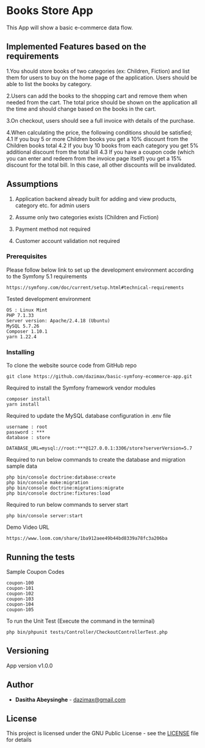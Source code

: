 # Books Store App

This App will show a basic e-commerce data flow.

## Implemented Features based on the requirements

1.You should store books of two categories (ex: Children, Fiction) and list them for users to buy on the home page of the application. Users should be able to list the books by category.

2.Users can add the books to the shopping cart and remove them when needed from the cart. The total price should be shown on the application all the time and should change based on the books in the cart.

3.On checkout, users should see a full invoice with details of the purchase.

4.When calculating the price, the following conditions should be satisfied;
4.1 If you buy 5 or more Children books you get a 10% discount from the Children books total
4.2 If you buy 10 books from each category you get 5% additional discount from the total bill
4.3 If you have a coupon code (which you can enter and redeem from the invoice page itself) you get a 15% discount for the total bill. In this case, all other discounts will be invalidated.

## Assumptions

1. Application backend already built for adding and view products, category etc. for admin users

2. Assume only two categories exists (Children and Fiction)

3. Payment method not required

4. Customer account validation not required

### Prerequisites

Please follow below link to set up the development environment according to the Symfony 5.1 requirements
```
https://symfony.com/doc/current/setup.html#technical-requirements
```
Tested development environment
```
OS : Linux Mint
PHP 7.1.33
Server version: Apache/2.4.18 (Ubuntu)
MySQL 5.7.26
Composer 1.10.1
yarn 1.22.4
```

### Installing

To clone the website source code from GitHub repo
```
git clone https://github.com/dazimax/basic-symfony-ecommerce-app.git
```

Required to install the Symfony framework vendor modules
```
composer install
yarn install
```

Required to update the MySQL database configuration in .env file
```
username : root
password : ***
database : store

DATABASE_URL=mysql://root:***@127.0.0.1:3306/store?serverVersion=5.7
```

Required to run below commands to create the database and migration sample data
```
php bin/console doctrine:database:create
php bin/console make:migration
php bin/console doctrine:migrations:migrate
php bin/console doctrine:fixtures:load
```

Required to run below commands to server start
```
php bin/console server:start
```

Demo Video URL
```
https://www.loom.com/share/1ba912aee49b44bd8339a78fc3a206ba
```

## Running the tests

Sample Coupon Codes 
```
coupon-100
coupon-101
coupon-102
coupon-103
coupon-104
coupon-105
```

To run the Unit Test (Execute the command in the terminal) 
```
php bin/phpunit tests/Controller/CheckoutControllerTest.php
```

## Versioning

App version v1.0.0

## Author

* **Dasitha Abeysinghe** - [dazimax@gmail.com](dazimax@gmail.com)

## License

This project is licensed under the GNU Public License - see the [LICENSE](http://opensource.org/licenses/gpl-license.php) file for details
